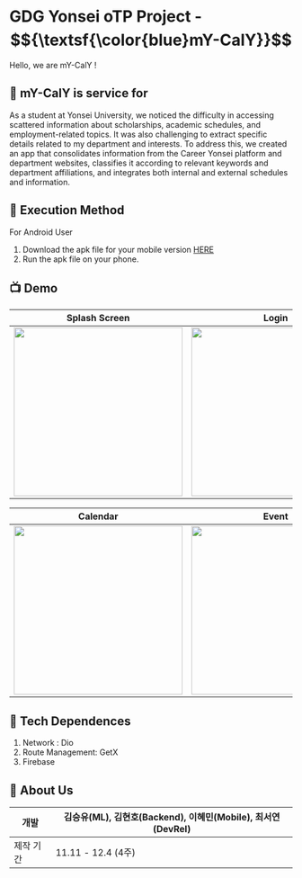 # GDG Yonsei oTP Project - $${\textsf{\color{blue}mY-CalY}}$$
Hello, we are mY-CalY !


## 📅 mY-CalY is service for

As a student at Yonsei University, we noticed the difficulty in accessing scattered information about scholarships, academic schedules, and employment-related topics. It was also challenging to extract specific details related to my department and interests. To address this, we created an app that consolidates information from the Career Yonsei platform and department websites, classifies it according to relevant keywords and department affiliations, and integrates both internal and external schedules and information.

## 📱 Execution Method

For Android User

1. Download the apk file for your mobile version [HERE]()
2. Run the apk file on your phone.

## 📺 Demo

|Splash Screen|Login|Personalize|
|---|---|---|
|<img src="https://github.com/user-attachments/assets/0058c630-d6db-4648-848b-f779fcec074b" width="300">|<img src="https://github.com/user-attachments/assets/c57d3bcd-b4ce-4877-83c0-ccd14c7ee8ed" width="300">|<img src="https://github.com/user-attachments/assets/c57d3bcd-b4ce-4877-83c0-ccd14c7ee8ed" width="300">|<img src="https://github.com/user-attachments/assets/67a3d790-c8e3-4682-a34b-92073ba863e9" width="300">|

|Calendar|Event|Drawer|
|---|---|---|
|<img src="https://github.com/user-attachments/assets/cce6f284-3f51-478c-ac6e-aae97d6b2914" width="300">|<img src="https://github.com/user-attachments/assets/dd077270-4929-4666-90cc-5ebd96250104" width="300">|<img src="https://github.com/user-attachments/assets/9fc7b422-ade9-4665-8266-5a63bbf37925" width="300">|

## 🧬 Tech Dependences

1. Network : Dio
2. Route Management: GetX
3. Firebase

## 👥 About Us

|개발|김승유(ML), 김현호(Backend), 이혜민(Mobile), 최서연(DevRel)|
|---|---|
|제작 기간|11.11 - 12.4 (4주)|
